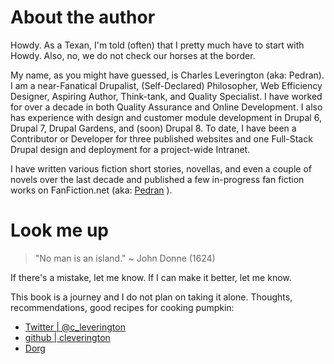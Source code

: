 # About the author

Howdy. As a Texan, I'm told (often) that I pretty much have to start with Howdy. Also, no, we do not check our horses at the border.

My name, as you might have guessed, is Charles Leverington (aka: Pedran). I am a near-Fanatical Drupalist, (Self-Declared) Philosopher, Web Efficiency Designer, Aspiring Author, Think-tank, and Quality Specialist. I have worked for over a decade in both Quality Assurance and Online Development. I also has experience with design and customer module development in Drupal 6, Drupal 7, Drupal Gardens, and (soon) Drupal 8. To date, I have been a Contributor or Developer for three published websites and one Full-Stack Drupal design and deployment for a project-wide Intranet.

I have written various fiction short stories, novellas, and even a couple of novels over the last decade and published a few in-progress fan fiction works on FanFiction.net \(aka: [Pedran](https://www.fanfiction.net/u/164598/Pedran "Pedran FanFiction Pad") \). 

# Look me up

> "No man is an island." ~ John Donne \(1624\)

If there's a mistake, let me know.
If I can make it better, let me know.

This book is a journey and I do not plan on taking it alone.
Thoughts, recommendations, good recipes for cooking pumpkin:
* [Twitter | @c_leverington](https://twitter.com/c_leverington "Twitter: @c_leverington")
* [github | cleverington](https://github.com/cleverington/n00b-drupal-development "n00b's Guide on GitHub")
* [Dorg](https://www.drupal.org/u/cleverington "drupal.org/u/cleverington")
